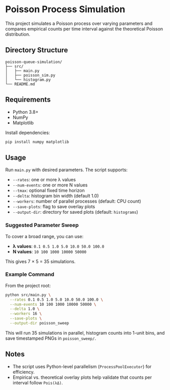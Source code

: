 # Poisson Process Simulation

This project simulates a Poisson process over varying parameters and compares empirical counts per time interval against the theoretical Poisson distribution.

## Directory Structure

```
poisson-queue-simulation/
├── src/
│   ├── main.py
│   ├── poisson_sim.py
│   └── histogram.py
└── README.md
```

## Requirements

* Python 3.8+
* NumPy
* Matplotlib

Install dependencies:

```bash
pip install numpy matplotlib
```

## Usage

Run `main.py` with desired parameters. The script supports:

* `--rates`: one or more λ values
* `--num-events`: one or more N values
* `--tmax`: optional fixed time horizon
* `--delta`: histogram bin width (default 1.0)
* `--workers`: number of parallel processes (default: CPU count)
* `--save-plots`: flag to save overlay plots
* `--output-dir`: directory for saved plots (default: `histograms`)

### Suggested Parameter Sweep

To cover a broad range, you can use:

* **λ values**: `0.1 0.5 1.0 5.0 10.0 50.0 100.0`
* **N values**: `10 100 1000 10000 50000`

This gives 7 × 5 = 35 simulations.

### Example Command

From the project root:

```bash
python src/main.py \
  --rates 0.1 0.5 1.0 5.0 10.0 50.0 100.0 \
  --num-events 10 100 1000 10000 50000 \
  --delta 1.0 \
  --workers 16 \
  --save-plots \
  --output-dir poisson_sweep
```

This will run 35 simulations in parallel, histogram counts into 1-unit bins, and save timestamped PNGs in `poisson_sweep/`.

## Notes

* The script uses Python-level parallelism (`ProcessPoolExecutor`) for efficiency.
* Empirical vs. theoretical overlay plots help validate that counts per interval follow `Pois(λΔ)`.

